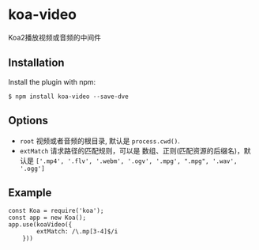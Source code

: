 koa-video
===================
Koa2播放视频或音频的中间件

Installation
--------

Install the plugin with npm:

```shell
$ npm install koa-video --save-dve
```


Options
---------------------
- `root` 视频或者音频的根目录, 默认是 `process.cwd()`.
- `extMatch` 请求路径的匹配规则，可以是 数组、正则(匹配资源的后缀名)，默认是 `['.mp4', '.flv', '.webm', '.ogv', '.mpg', ".mpg", '.wav', '.ogg']`
 
Example
---------------------

```javasrcipt
const Koa = require('koa');
const app = new Koa();
app.use(koaVideo({
        extMatch: /\.mp[3-4]$/i
    }))
```